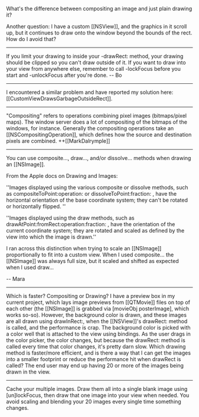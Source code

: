 

What's the difference between compositing an image and just plain drawing it?

Another question: I have a custom [[NSView]], and the graphics in it scroll up, but it continues to draw onto the window beyond the bounds of the rect. How do I avoid that?

----

If you limit your drawing to inside your -drawRect: method, your drawing should be  clipped so you can't draw outside of it.  If you want to draw into your view from anywhere else, remember to call -lockFocus before you start and -unlockFocus after you're done.  -- Bo

----

I encountered a similar problem and have reported my solution here: [[CustomViewDrawsGarbageOutsideRect]].

----

"Compositing" refers to operations combining pixel images (bitmaps/pixel maps).  The window server does a lot of compositing of the bitmaps of the windows, for instance.  Generally the compositing operations take an [[NSCompositingOperation]], which defines how the source and destination pixels are combined.  ++[[MarkDalrymple]]

----

You can use composite..., draw..., and/or dissolve... methods when drawing an [[NSImage]].

From the Apple docs on Drawing and Images:

''Images displayed using the various composite or dissolve methods, such as compositeToPoint:operation: or dissolveToPoint:fraction: , have the horizontal orientation of the base coordinate system; they can't be rotated or horizontally flipped. ''<some text deleted>

''Images displayed using the draw methods, such as drawAtPoint:fromRect:operation:fraction: , have the orientation of the current coordinate system; they are rotated and scaled as defined by the view into which the image is drawn.''

I ran across this distinction when trying to scale an [[NSImage]] proportionally to fit into a custom view. When I used composite... the [[NSImage]] was always full size, but it scaled and shifted as expected when I used draw...

-- Mara

----

Which is faster? Compositing or Drawing? I have a preview box in my current project, which lays image previews from [[QTMovie]] files on top of each other (the [[NSImage]] is grabbed via [movieObj posterImage], which works so-so). However, the background color is drawn, and these images are all drawn using drawInRect:, when the [[NSView]]'s drawRect: method is called, and the performance is crap. The background color is picked with a color well that is attached to the view using bindings. As the user drags in the color picker, the color changes, but because the drawRect: method is called every time that color changes, it's pretty darn slow.
Which drawing method is faster/more efficient, and is there a way that I can get the images into a smaller footprint or reduce the performance hit when drawRect is called? The end user may end up having 20 or more of the images being drawn in the view.

----
Cache your multiple images. Draw them all into a single blank image using [un]lockFocus, then draw that one image into your view when needed. You avoid scaling and blending your 20 images every single time something changes.